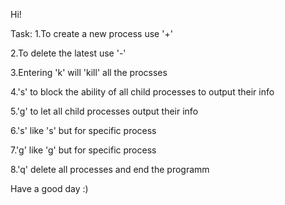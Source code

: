 Hi!

Task:
1.To create a new process use '+'

2.To delete the latest use '-'

3.Entering 'k' will 'kill' all the procsses

4.'s' to block the ability of all child processes to output their info

5.'g' to let all child processes output their info

6.'s<num>' like 's' but for specific process
  
7.'g<num>' like 'g' but for specific process
  
8.'q' delete all processes and end the programm
  
Have a good day :)
